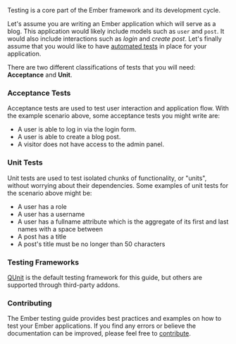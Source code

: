 Testing is a core part of the Ember framework and its development cycle.

Let's assume you are writing an Ember application which will serve as a blog. 
This application would likely include models such as `user` and `post`. It would 
also include interactions such as _login_ and _create post_. Let's finally 
assume that you would like to have [automated tests] in place for your application. 

There are two different classifications of tests that you will need: 
**Acceptance** and **Unit**.

### Acceptance Tests

Acceptance tests are used to test user interaction and application flow. With 
the example scenario above, some acceptance tests you might write are:

* A user is able to log in via the login form.
* A user is able to create a blog post.
* A visitor does not have access to the admin panel.

### Unit Tests

Unit tests are used to test isolated chunks of functionality, or "units", without 
worrying about their dependencies. Some examples of unit tests for the scenario 
above might be:

* A user has a role
* A user has a username
* A user has a fullname attribute which is the aggregate of its first and last 
  names with a space between
* A post has a title
* A post's title must be no longer than 50 characters

### Testing Frameworks

[QUnit] is the default testing framework for this guide, but others are 
supported through third-party addons.

### Contributing

The Ember testing guide provides best practices and examples on how to test your
Ember applications. If you find any errors or believe the documentation can be
improved, please feel free to [contribute].

[automated tests]: http://en.wikipedia.org/wiki/Test_automation
[QUnit]: http://qunitjs.com/
[contribute]: https://github.com/emberjs/guides
